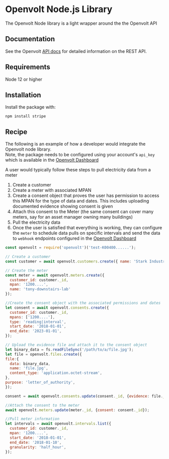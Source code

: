 # Openvolt Node.js Library
The Openvolt Node library is a light wrapper around the the Openvolt API

## Documentation 
See the Openvolt [API docs](https://docs.openvolt.com) for detailed information on the REST API.

## Requirements 
Node 12 or higher

## Installation
Install the package with: 

```
npm install stripe
```

## Recipe
The following is an example of how a developer would integrate the Openvolt node library.  
Note, the package needs to be configured using your account's `api_key` which is available
in the [Openvolt Dashboard](https://dashboard.openvolt.com) 

A user would typically follow these steps to pull electricity data from a meter
1. Create a customer
2. Create a meter with associated MPAN
3. Create a consent object that proves the user has permission to access this MPAN for the type of data and dates. This includes uploading documented evidence showing consent is given
4. Attach this consent to the Meter (the same consent can cover many meters, say for an asset manager owning many buildings)
5. Pull the electricity data
6. Once the user is satisfied that everything is working, they can configure the `meter` to schedule data pulls on specific intervals and send the data to `webhook` endpoints configured in the [Openvolt Dashboard](https://dashboard.openvolt.com)



```javascript
const openvolt = require('openvolt')('test-K00400......');

// Create a customer
const customer = await openvolt.customers.create({ name: 'Stark Industries', email: 'tony@stark.io' });

// Create the meter
const meter = await openvolt.meters.create({
  customer_id: customer._id,
  mpan: '1200....',
  name: 'tony-downstairs-lab'
});

//Create the consent object with the associated permissions and dates
let consent = await openvolt.consents.create({
  customer_id: customer._id,
  mpans: ['1200....'],
  type: 'reading|interval',
  start_date: '2018-01-01',
  end_date: '2023-01-01',
});

// Upload the evidence file and attach it to the consent object
let binary_data = fs.readFileSync('/path/to/a/file.jpg');
let file = openvolt.files.create({
file:{
  data: binary_data,
  name: 'file.jpg',
  content_type: 'application.octet-stream',
},
purpose: 'letter_of_authority',
});

consent = await openvolt.consents.update(consent._id, {evidence: file._id});

//Attach the consent to the meter
await openvolt.meters.update(meter._id, {consent: consent._id});

//Pull meter information
let intervals = await openvolt.intervals.list({
  customer_id: customer._id,
  mpan: '1200....',
  start_date: '2018-01-01',
  end_date: '2018-01-10',
  granularity: 'half_hour',
});



```



